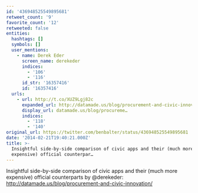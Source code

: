 ```yaml
---
id: '436948525549895681'
retweet_count: '9'
favorite_count: '12'
retweeted: false
entities:
  hashtags: []
  symbols: []
  user_mentions:
    - name: Derek Eder
      screen_name: derekeder
      indices:
        - '106'
        - '116'
      id_str: '16357416'
      id: '16357416'
  urls:
    - url: http://t.co/XUZ9Lgj82c
      expanded_url: http://datamade.us/blog/procurement-and-civic-innovation/
      display_url: datamade.us/blog/procureme…
      indices:
        - '118'
        - '140'
original_url: https://twitter.com/benbalter/status/436948525549895681
date: '2014-02-21T19:40:21.000Z'
title: >-
  Insightful side-by-side comparison of civic apps and their (much more
  expensive) official counterpar…
---
```


Insightful side-by-side comparison of civic apps and their (much more expensive) official counterparts by @derekeder: http://datamade.us/blog/procurement-and-civic-innovation/